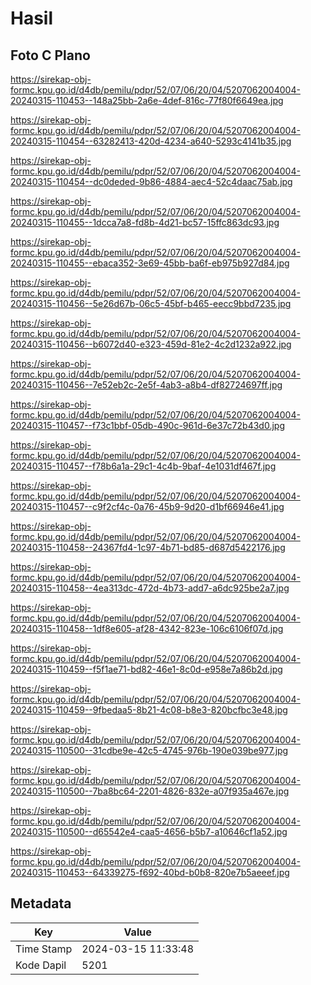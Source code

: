 # Hasil

## Foto C Plano

https://sirekap-obj-formc.kpu.go.id/d4db/pemilu/pdpr/52/07/06/20/04/5207062004004-20240315-110453--148a25bb-2a6e-4def-816c-77f80f6649ea.jpg

https://sirekap-obj-formc.kpu.go.id/d4db/pemilu/pdpr/52/07/06/20/04/5207062004004-20240315-110454--63282413-420d-4234-a640-5293c4141b35.jpg

https://sirekap-obj-formc.kpu.go.id/d4db/pemilu/pdpr/52/07/06/20/04/5207062004004-20240315-110454--dc0deded-9b86-4884-aec4-52c4daac75ab.jpg

https://sirekap-obj-formc.kpu.go.id/d4db/pemilu/pdpr/52/07/06/20/04/5207062004004-20240315-110455--1dcca7a8-fd8b-4d21-bc57-15ffc863dc93.jpg

https://sirekap-obj-formc.kpu.go.id/d4db/pemilu/pdpr/52/07/06/20/04/5207062004004-20240315-110455--ebaca352-3e69-45bb-ba6f-eb975b927d84.jpg

https://sirekap-obj-formc.kpu.go.id/d4db/pemilu/pdpr/52/07/06/20/04/5207062004004-20240315-110456--5e26d67b-06c5-45bf-b465-eecc9bbd7235.jpg

https://sirekap-obj-formc.kpu.go.id/d4db/pemilu/pdpr/52/07/06/20/04/5207062004004-20240315-110456--b6072d40-e323-459d-81e2-4c2d1232a922.jpg

https://sirekap-obj-formc.kpu.go.id/d4db/pemilu/pdpr/52/07/06/20/04/5207062004004-20240315-110456--7e52eb2c-2e5f-4ab3-a8b4-df82724697ff.jpg

https://sirekap-obj-formc.kpu.go.id/d4db/pemilu/pdpr/52/07/06/20/04/5207062004004-20240315-110457--f73c1bbf-05db-490c-961d-6e37c72b43d0.jpg

https://sirekap-obj-formc.kpu.go.id/d4db/pemilu/pdpr/52/07/06/20/04/5207062004004-20240315-110457--f78b6a1a-29c1-4c4b-9baf-4e1031df467f.jpg

https://sirekap-obj-formc.kpu.go.id/d4db/pemilu/pdpr/52/07/06/20/04/5207062004004-20240315-110457--c9f2cf4c-0a76-45b9-9d20-d1bf66946e41.jpg

https://sirekap-obj-formc.kpu.go.id/d4db/pemilu/pdpr/52/07/06/20/04/5207062004004-20240315-110458--24367fd4-1c97-4b71-bd85-d687d5422176.jpg

https://sirekap-obj-formc.kpu.go.id/d4db/pemilu/pdpr/52/07/06/20/04/5207062004004-20240315-110458--4ea313dc-472d-4b73-add7-a6dc925be2a7.jpg

https://sirekap-obj-formc.kpu.go.id/d4db/pemilu/pdpr/52/07/06/20/04/5207062004004-20240315-110458--1df8e605-af28-4342-823e-106c6106f07d.jpg

https://sirekap-obj-formc.kpu.go.id/d4db/pemilu/pdpr/52/07/06/20/04/5207062004004-20240315-110459--f5f1ae71-bd82-46e1-8c0d-e958e7a86b2d.jpg

https://sirekap-obj-formc.kpu.go.id/d4db/pemilu/pdpr/52/07/06/20/04/5207062004004-20240315-110459--9fbedaa5-8b21-4c08-b8e3-820bcfbc3e48.jpg

https://sirekap-obj-formc.kpu.go.id/d4db/pemilu/pdpr/52/07/06/20/04/5207062004004-20240315-110500--31cdbe9e-42c5-4745-976b-190e039be977.jpg

https://sirekap-obj-formc.kpu.go.id/d4db/pemilu/pdpr/52/07/06/20/04/5207062004004-20240315-110500--7ba8bc64-2201-4826-832e-a07f935a467e.jpg

https://sirekap-obj-formc.kpu.go.id/d4db/pemilu/pdpr/52/07/06/20/04/5207062004004-20240315-110500--d65542e4-caa5-4656-b5b7-a10646cf1a52.jpg

https://sirekap-obj-formc.kpu.go.id/d4db/pemilu/pdpr/52/07/06/20/04/5207062004004-20240315-110453--64339275-f692-40bd-b0b8-820e7b5aeeef.jpg


## Metadata

| Key        | Value               |
| ---------- | ------------------- |
| Time Stamp | 2024-03-15 11:33:48 |
| Kode Dapil | 5201                |



